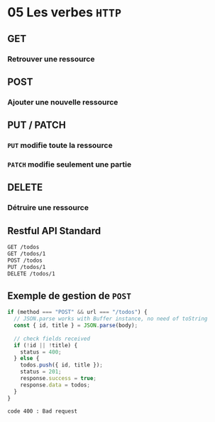 # 05 Les verbes `HTTP`

## GET

### Retrouver une ressource

## POST

### Ajouter une nouvelle ressource

## PUT / PATCH

### `PUT` modifie toute la ressource

### `PATCH` modifie seulement une partie

## DELETE

### Détruire une ressource

## Restful API Standard

```bash
GET /todos
GET /todos/1
POST /todos
PUT /todos/1
DELETE /todos/1
```

## Exemple de gestion de `POST`

```js
if (method === "POST" && url === "/todos") {
  // JSON.parse works with Buffer instance, no need of toString
  const { id, title } = JSON.parse(body);
	
  // check fields received
  if (!id || !title) {
    status = 400;
  } else {
    todos.push({ id, title });
    status = 201;
    response.success = true;
    response.data = todos;
  }
}
```

`code 400 : Bad request`

